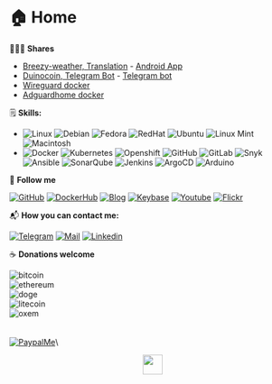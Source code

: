 # 🏠 Home

👨🏻‍💻 **Shares**

* [Breezy-weather, Translation](https://hosted.weblate.org/changes/?user=AzagraMac\&action=2\&action=5) - [Android App](https://github.com/breezy-weather/breezy-weather/releases)
* [Duinocoin, Telegram Bot](https://duinocoin.com/apps.html) - [Telegram bot](https://github.com/azagramac/DuinoCoinTelegramBot)
* [Wireguard docker](https://github.com/azagramac/wireguard-docker)
* [Adguardhome docker](https://github.com/azagramac/adguardhome-docker)



🗒 **Skills:**

* ![Linux](https://img.shields.io/badge/OS-Linux-informational?style=flat\&logo=linux\&logoColor=white\&color=2bbc8a) ![Debian](https://img.shields.io/badge/OS-Debian-informational?style=flat\&logo=debian\&logoColor=white\&color=d70a53) ![Fedora](https://img.shields.io/badge/OS-Fedora-informational?style=flat\&logo=fedora\&logoColor=white\&color=0B57A4) ![RedHat](https://img.shields.io/badge/OS-RedHat-informational?style=flat\&logo=redhat\&logoColor=white\&color=CC0000) ![Ubuntu](https://img.shields.io/badge/OS-Ubuntu-informational?style=flat\&logo=ubuntu\&logoColor=white\&color=dd4814) ![Linux Mint](https://img.shields.io/badge/OS-LinuxMint-informational?style=flat\&logo=linuxmint\&logoColor=white\&color=3EB489) ![Macintosh](https://img.shields.io/badge/OS-MacOS-informational?style=flat\&logo=apple\&logoColor=white\&color=aaaaaa)
* ![Docker](https://img.shields.io/badge/Docker-informational?style=flat\&logo=docker\&logoColor=white\&color=0db7ed) ![Kubernetes](https://img.shields.io/badge/Kubernetes-informational?style=flat\&logo=kubernetes\&logoColor=white\&color=3970e4) ![Openshift](https://img.shields.io/badge/Openshift-informational?style=flat\&logo=redhatopenshift\&logoColor=white\&color=EE0000) ![GitHub](https://img.shields.io/badge/GitHub-informational?style=flat\&logo=github\&logoColor=white\&color=171515) ![GitLab](https://img.shields.io/badge/GitLab-informational?style=flat\&logo=gitlab\&logoColor=white\&color=fca326) ![Snyk](https://img.shields.io/badge/Snyk-informational?style=flat\&logo=snyk\&logoColor=white\&color=000000) ![Ansible](https://img.shields.io/badge/Ansible-informational?style=flat\&logo=ansible\&logoColor=white\&color=000000) ![SonarQube](https://img.shields.io/badge/SonarQube-informational?style=flat\&logo=sonarqube\&logoColor=white\&color=42c2f5) ![Jenkins](https://img.shields.io/badge/Jenkins-informational?style=flat\&logo=jenkins\&logoColor=white\&color=48728B) ![ArgoCD](https://img.shields.io/badge/ArgoCD-informational?style=flat\&logo=argo\&logoColor=white\&color=000080) ![Arduino](https://img.shields.io/badge/Arduino-informational?style=flat\&logo=arduino\&logoColor=white\&color=008184)



👥 **Follow me**

[![GitHub](https://img.shields.io/badge/-github-171515?style=flat\&labelColor=171515\&logo=github\&logoColor=white)](https://github.com/AzagraMac/) [![DockerHub](https://img.shields.io/badge/-dockerhub-086dd7?style=flat\&labelColor=086dd7\&logo=docker\&logoColor=white)](https://hub.docker.com/repositories/azagramac) [![Blog](https://img.shields.io/badge/-gitbook-0088cc?style=flat\&labelColor=0088cc\&logo=gitbook\&logoColor=white)](https://azagramac.gitbook.io/) [![Keybase](https://img.shields.io/badge/-keybase-3663ea?style=flat\&labelColor=ff6f21\&logo=keybase\&logoColor=white)](https://keybase.io/joselazagra) [![Youtube](https://img.shields.io/badge/-youtube-c4302b?style=flat\&labelColor=c4302b\&logo=youtube\&logoColor=white)](https://www.youtube.com/@azagramac) [![Flickr](https://img.shields.io/badge/-flickr-FF0084?style=flat\&labelColor=0063dc\&logo=flickr\&logoColor=white)](https://www.flickr.com/photos/93901621@N07)



📬 **How you can contact me:**

[![Telegram](https://img.shields.io/badge/telegram-0088cc?style=flat\&labelColor=0e76a8\&logo=telegram\&logoColor=white)](https://t.me/azagramac) [![Mail](https://img.shields.io/badge/protonmail-8a90c7?style=flat\&labelColor=8a90c7\&logo=protonmail\&logoColor=white)](mailto:josel.azagra@pm.me?Subject=from%20github) [![Linkedin](https://img.shields.io/badge/linkedin-0e76a8?style=flat\&labelColor=0e76a8\&logo=linkedin\&logoColor=white)](https://www.linkedin.com/in/jlazagra/)



☕️ **Donations welcome**

![bitcoin](https://img.shields.io/badge/1K7BU83LW1LXZN2DKWRLRWJA51HDPFYZWM-F7931A?style=flat\&logo=bitcoin\&label=bitcoin\&labelColor=black)\
![ethereum](https://img.shields.io/badge/0x9C4e7853cB77F57EFd834F540Bc31F4f06562A11-868686?style=flat\&logo=ethereum\&label=ethereum\&labelColor=black)\
![doge](https://img.shields.io/badge/DJfiHJGmJK6iCB8iugG879a4L6ixNHtYg1-C2A633?style=flat\&logo=dogecoin\&label=dogecoin)\
![litecoin](https://img.shields.io/badge/LgWSf87Vfcz5yejVjZJWvSbi5WwBRaRsZg-A6A9AA?style=flat\&logo=litecoin\&logoColor=A6A9AA\&label=litecoin)\
![oxem](https://img.shields.io/badge/L789WvVjUJqVymDZuFqEVV1zzzXz9wC4fB7MtS36UotigGjHXccDiDZhPPCjY82Wnkc7Zb2pSfTi2BfVy9M5vYDL1cCYxTW-6aff76?style=flat\&logo=session\&logoColor=6aff76\&label=oxem)\
[\
](https://minepi.com/azagramac)[\
](https://worldcoin.org/join/SSTX931)[![PaypalMe](https://img.shields.io/badge/PaypalMe-253B80?style=flat\&labelColor=253B80\&logo=paypal\&logoColor=white)](https://www.paypal.com/paypalme/azagramac)\


<div align="center"><img src="https://komarev.com/ghpvc/?username=azagramac&#x26;label=Hello&#x26;color=0e75b6&#x26;style=flat" alt=""> <img src="https://media.tenor.com/dHk-LfzHrtwAAAAi/linux-computer.gif" alt="" width="35"></div>
